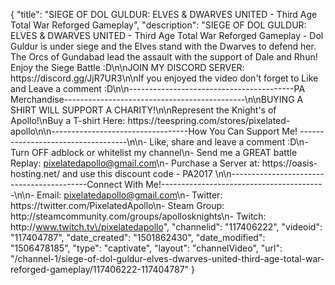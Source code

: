 {
    "title": "SIEGE OF DOL GULDUR: ELVES & DWARVES  UNITED - Third Age Total War Reforged Gameplay",
    "description": "SIEGE OF DOL GULDUR: ELVES & DWARVES  UNITED - Third Age Total War Reforged Gameplay - Dol Guldur is under siege and the Elves stand with the Dwarves to defend her. The Orcs of Gundabad lead the assault with the support of Dale and Rhun! Enjoy the Siege Battle :D\n\nJOIN MY DISCORD SERVER: https:\/\/discord.gg\/JjR7UR3\n\nIf you enjoyed the video don't forget to Like and Leave a comment :D\n\n-----------------------------------------PA Merchandise---------------------------------------------\n\nBUYING A SHIRT WILL SUPPORT A CHARITY!\n\nRepresent the Knight's of Apollo!\nBuy a T-shirt Here: https:\/\/teespring.com\/stores\/pixelated-apollo\n\n----------------------------------How You Can Support Me! -----------------------------------\n\n- Like, share and leave a comment :D\n- Turn OFF adblock or whitelist my channel\n- Send me a GREAT battle Replay: pixelatedapollo@gmail.com\n- Purchase a Server at: https:\/\/oasis-hosting.net\/ and use this discount code - PA2017 \n\n------------------------------------------Connect With Me!-----------------------------------------\n\n- Email: pixelatedapollo@gmail.com\n- Twitter: https:\/\/twitter.com\/PixelatedApollo\n- Steam Group:  http:\/\/steamcommunity.com\/groups\/apollosknights\n- Twitch: http:\/\/www.twitch.tv\/pixelatedapollo",
    "channelid": "117406222",
    "videoid": "117404787",
    "date_created": "1501862430",
    "date_modified": "1506478185",
    "type": "captivate",
    "layout": "channelVideo",
    "url": "\/channel-1\/siege-of-dol-guldur-elves-dwarves-united-third-age-total-war-reforged-gameplay\/117406222-117404787"
}